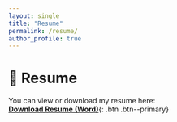 ```yaml
---
layout: single
title: "Resume"
permalink: /resume/
author_profile: true
---
```


# 📄 Resume

You can view or download my resume here:  
[**Download Resume (Word)**](/assets/files/Mayank_Rawat_Resume.docx){: .btn .btn--primary}
